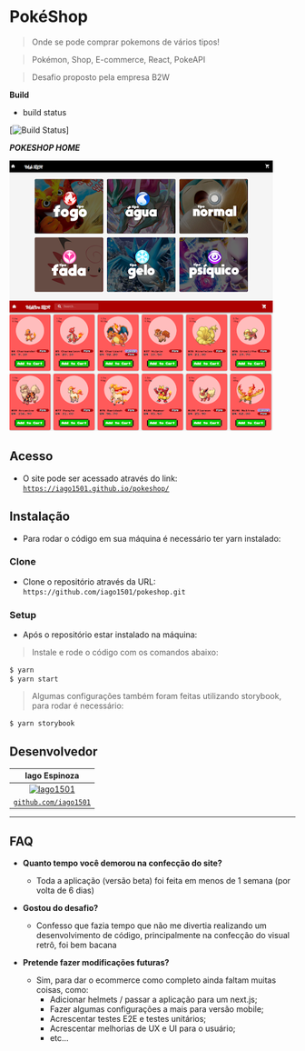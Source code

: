 # PokéShop

> Onde se pode comprar pokemons de vários tipos!

> Pokémon, Shop, E-commerce, React, PokeAPI

> Desafio proposto pela empresa B2W

**Build**

- build status

[![Build Status](http://img.shields.io/travis/badges/badgerbadgerbadger.svg?style=flat-square)]

***POKESHOP HOME***

[![Home Page](https://raw.githubusercontent.com/iago1501/pokeshop/master/public/images/homepage.png)]()

## Acesso

- O site pode ser acessado através do link:
    <a href="https://iago1501.github.io/pokeshop/" target="_blank">`https://iago1501.github.io/pokeshop/`</a>

## Instalação

- Para rodar o código em sua máquina é necessário ter yarn instalado:

### Clone

- Clone o repositório através da URL: `https://github.com/iago1501/pokeshop.git`

### Setup

- Após o repositório estar instalado na máquina:

> Instale e rode o código com os comandos abaixo:

```shell
$ yarn
$ yarn start
```

> Algumas configurações também foram feitas utilizando storybook, para rodar é necessário:
```shell
$ yarn storybook
```

## Desenvolvedor

|**Iago Espinoza** |
| :---: |
| [![Iago1501](https://avatars2.githubusercontent.com/u/13649073?s=400&u=7171c01e60916597984c2802b7753cef11563e9d&v=4&s=100)](https://github.com/iago1501)    |
| <a href="https://github.com/iago1501" target="_blank">`github.com/iago1501`</a> |

---

## FAQ

- **Quanto tempo você demorou na confecção do site?**
    - Toda a aplicação (versão beta) foi feita em menos de 1 semana (por volta de 6 dias)

- **Gostou do desafio?**
    - Confesso que fazia tempo que não me divertia realizando um desenvolvimento de código, principalmente na confecção do visual retrô, foi bem bacana

- **Pretende fazer modificações futuras?**
    - Sim, para dar o ecommerce como completo ainda faltam muitas coisas, como:
        - Adicionar helmets / passar a aplicação para um next.js;
        - Fazer algumas configurações a mais para versão mobile;
        - Acrescentar testes E2E e testes unitários;
        - Acrescentar melhorias de UX e UI para o usuário;
        - etc...
